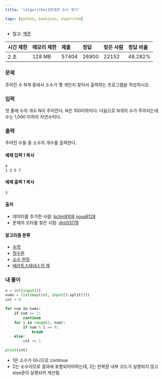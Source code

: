 ```yaml
---
title: '[algorithm]1978번 소수 찾기'

tags: [python, baekjoon, algorithm]
---
```


- 참고: [백준](https://www.acmicpc.net/step/10)

| 시간 제한 | 메모리 제한 | 제출  | 정답  | 맞은 사람 | 정답 비율 |
| :-------- | :---------- | :---- | :---- | :-------- | :-------- |
| 2 초      | 128 MB      | 57404 | 26900 | 22152     | 48.282%   |

### 문제

주어진 수 N개 중에서 소수가 몇 개인지 찾아서 출력하는 프로그램을 작성하시오.

### 입력

첫 줄에 수의 개수 N이 주어진다. N은 100이하이다. 다음으로 N개의 수가 주어지는데 수는 1,000 이하의 자연수이다.

### 출력

주어진 수들 중 소수의 개수를 출력한다.

#### 예제 입력 1 복사

```
4
1 3 5 7
```

#### 예제 출력 1 복사

```
3
```

#### 출처

- 데이터를 추가한 사람: [bclim9108](https://www.acmicpc.net/user/bclim9108) [nova9128](https://www.acmicpc.net/user/nova9128)
- 문제의 오타를 찾은 사람: [djm03178](https://www.acmicpc.net/user/djm03178)

#### 알고리즘 분류

- [수학](https://www.acmicpc.net/problem/tag/124)
- [정수론](https://www.acmicpc.net/problem/tag/95)
- [소수 판정](https://www.acmicpc.net/problem/tag/9)
- [에라토스테네스의 체](https://www.acmicpc.net/problem/tag/67)

### 내 풀이

```python
n = int(input())
nums = list(map(int, input().split()))
cnt = 0

for num in nums:
    if num == 1:
        continue
    for i in range(2, num):
        if num % i == 0:
            break
    else:
        cnt += 1

print(cnt)
```

- 1은 소수가 아니므로 continue
- 2는 소수이므로 결과에 포함되어야하는데, 2는 반복문 내부 코드가 실행되지 않고 else문이 실행되어 계산됨
